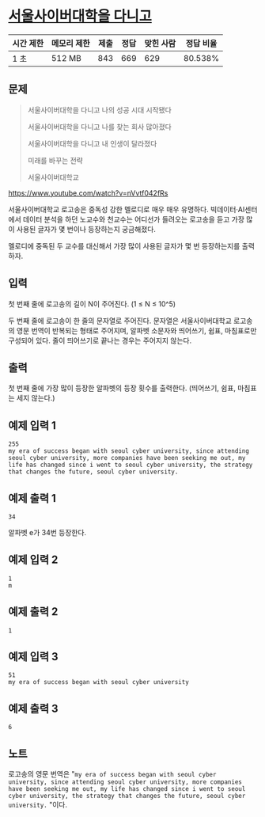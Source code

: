 # [서울사이버대학을 다니고](https://www.acmicpc.net/problem/30958)

| 시간 제한 | 메모리 제한 | 제출 | 정답 | 맞힌 사람 | 정답 비율 |
| --- | --- | --- | --- | --- | --- |
| 1 초 | 512 MB | 843 | 669 | 629 | 80.538% |

## 문제

> 서울사이버대학을 다니고 나의 성공 시대 시작됐다
> 
> 
> 서울사이버대학을 다니고 나를 찾는 회사 많아졌다
> 
> 서울사이버대학을 다니고 내 인생이 달라졌다
> 
> 미래를 바꾸는 전략
> 
> 서울사이버대학교
> 

https://www.youtube.com/watch?v=nVvtf042fRs

서울사이버대학교 로고송은 중독성 강한 멜로디로 매우 매우 유명하다. 빅데이터·AI센터에서 데이터 분석을 하던 노교수와 천교수는 어디선가 들려오는 로고송을 듣고 가장 많이 사용된 글자가 몇 번이나 등장하는지 궁금해졌다.

멜로디에 중독된 두 교수를 대신해서 가장 많이 사용된 글자가 몇 번 등장하는지를 출력하자.

## 입력

첫 번째 줄에 로고송의 길이 N이 주어진다. (1 ≤ N ≤ 10^5)

두 번째 줄에 로고송이 한 줄의 문자열로 주어진다. 문자열은 서울사이버대학교 로고송의 영문 번역이 반복되는 형태로 주어지며, 알파벳 소문자와 띄어쓰기, 쉼표, 마침표로만 구성되어 있다. 줄이 띄어쓰기로 끝나는 경우는 주어지지 않는다.

## 출력

첫 번째 줄에 가장 많이 등장한 알파벳의 등장 횟수를 출력한다. (띄어쓰기, 쉼표, 마침표는 세지 않는다.)

## 예제 입력 1

```
255
my era of success began with seoul cyber university, since attending seoul cyber university, more companies have been seeking me out, my life has changed since i went to seoul cyber university, the strategy that changes the future, seoul cyber university.

```

## 예제 출력 1

```
34

```

알파벳 e가 34번 등장한다.

## 예제 입력 2

```
1
m

```

## 예제 출력 2

```
1

```

## 예제 입력 3

```
51
my era of success began with seoul cyber university

```

## 예제 출력 3

```
6

```

## 노트

로고송의 영문 번역은 "`my era of success began with seoul cyber university, since attending seoul cyber university, more companies have been seeking me out, my life has changed since i went to seoul cyber university, the strategy that changes the future, seoul cyber university.` "이다.

